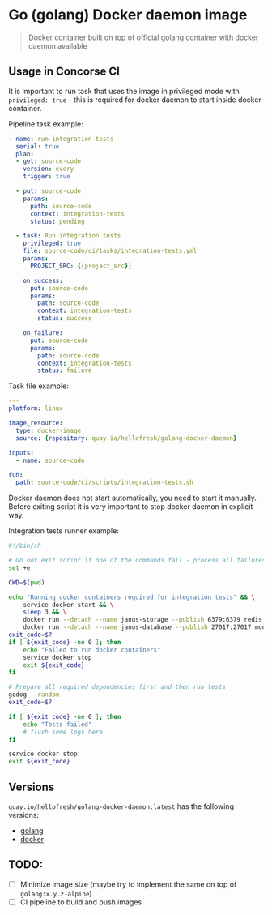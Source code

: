 # Go (golang) Docker daemon image

> Docker container built on top of official golang container with docker daemon available

## Usage in Concorse CI

It is important to run task that uses the image in privileged mode with `privileged: true` - this
is required for docker daemon to start inside docker container.

Pipeline task example:

```yaml
- name: run-integration-tests
  serial: true
  plan:
  - get: source-code
    version: every
    trigger: true

  - put: source-code
    params:
      path: source-code
      context: integration-tests
      status: pending

  - task: Run integration tests
    privileged: true
    file: source-code/ci/tasks/integration-tests.yml
    params:
      PROJECT_SRC: {{project_src}}

    on_success:
      put: source-code
      params:
        path: source-code
        context: integration-tests
        status: success

    on_failure:
      put: source-code
      params:
        path: source-code
        context: integration-tests
        status: failure
```

Task file example:

```yaml
---
platform: linux

image_resource:
  type: docker-image
  source: {repository: quay.io/hellofresh/golang-docker-daemon}

inputs:
  - name: source-code

run:
  path: source-code/ci/scripts/integration-tests.sh

```

Docker daemon does not start automatically, you need to start it manually. Before exiting script it
is very important to stop docker daemon in explicit way.

Integration tests runner example:

```sh
#!/bin/sh

# Do not exit script if one of the commands fail - process all failures manually
set +e

CWD=$(pwd)

echo "Running docker containers required for integration tests" && \
    service docker start && \
    sleep 3 && \
    docker run --detach --name janus-storage --publish 6379:6379 redis:3.0-alpine && \
    docker run --detach --name janus-database --publish 27017:27017 mongo:3
exit_code=$?
if [ ${exit_code} -ne 0 ]; then
    echo "Failed to run docker containers"
    service docker stop
    exit ${exit_code}
fi

# Prepare all required dependencies first and then run tests
godog --random
exit_code=$?

if [ ${exit_code} -ne 0 ]; then
    echo "Tests failed"
    # flush some logs here
fi

service docker stop
exit ${exit_code}
```

## Versions

`quay.io/hellofresh/golang-docker-daemon:latest` has the following versions:

* [golang](./go-version.md)
* [docker](./docker-version.md)

## TODO:

* [ ] Minimize image size (maybe try to implement the same on top of `golang:x.y.z-alpine`)
* [ ] CI pipeline to build and push images
